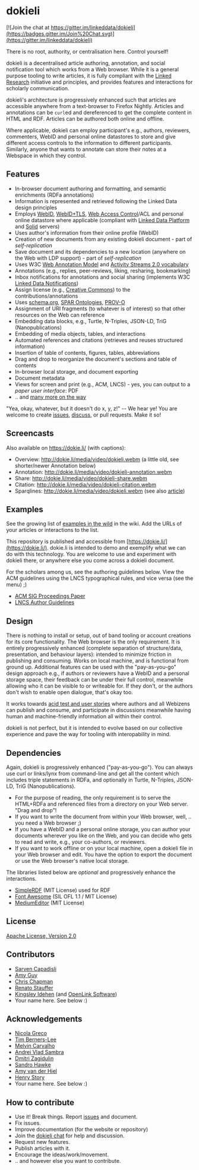 # dokieli

[![Join the chat at https://gitter.im/linkeddata/dokieli](https://badges.gitter.im/Join%20Chat.svg)](https://gitter.im/linkeddata/dokieli)

There is no root, authority, or centralisation here. Control yourself!

dokieli is a decentralised article authoring, annotation, and social
notification tool which works from a Web browser. While it is a general purpose
tooling to write articles, it is fully compliant with the [Linked
Research](https://linkedresearch.org/) initiative and principles, and provides
features and interactions for scholarly communication.

dokieli's architecture is progressively enhanced such that articles are
accessible anywhere from a text-browser to Firefox Nightly. Articles and
annotations can be `curl`ed and dereferenced to get the complete content in HTML
and RDF. Articles can be authored both online and offline.

Where applicable, dokieli can employ participant's e.g., authors, reviewers,
commenters, WebID and personal online datastores to store and give different
access controls to the information to different participants. Similarly, anyone
that wants to annotate can store their notes at a Webspace in which they
control.


## Features
* In-browser document authoring and formatting, and semantic enrichments (RDFa annotations)
* Information is represented and retrieved following the Linked Data design principles
* Employs [WebID](https://www.w3.org/2005/Incubator/webid/spec/identity/), [WebID+TLS](https://www.w3.org/2005/Incubator/webid/spec/tls/), [Web Access Control](https://www.w3.org/wiki/WebAccessControl)/ACL and personal online datastore where applicable (compliant with [Linked Data Platform](http://www.w3.org/TR/ldp/) and [Solid](https://github.com/solid/solid-spec) servers)
* Uses author's information from their online profile (WebID)
* Creation of new documents from any existing dokieli document - part of *self-replication*
* Save document and its dependencies to a new location (anywhere on the Web with LDP support) - part of *self-replication*
* Uses W3C [Web Annotation Model](https://www.w3.org/TR/annotation-model/) and [Activity Streams 2.0 vocabulary](https://www.w3.org/TR/activitystreams-vocabulary)
* Annotations (e.g., replies, peer-reviews, liking, resharing, bookmarking)
* Inbox notifications for annotations and social sharing (implements W3C [Linked Data Notifications](https://www.w3.org/TR/ldn/))
* Assign license (e.g., [Creative Commons](https://creativecommons.org/)) to the contributions/annotations
* Uses [schema.org](http://schema.org/), [SPAR Ontologies](http://www.sparontologies.net/), [PROV-O](https://www.w3.org/TR/prov-o/)
* Assignment of URI fragments (to whatever is of interest) so that other resources on the Web can reference
* Embedding data blocks, e.g., Turtle, N-Triples, JSON-LD, TriG (Nanopublications)
* Embedding of media objects, tables, and interactions
* Automated references and citations (retrieves and reuses structured information)
* Insertion of table of contents, figures, tables, abbreviations
* Drag and drop to reorganize the document's sections and table of contents
* In-browser local storage, and document exporting
* Document metadata
* Views for screen and print (e.g., ACM, LNCS) - yes, you can output to a *paper user interface*: PDF
* .. and [many more on the way](https://github.com/linkeddata/dokieli/issues/)

"Yea, okay, whatever, but it doesn't do x, y, z!" -- We hear ye! You are welcome to create [issues](https://github.com/linkeddata/dokieli/issues/), [discuss](https://gitter.im/linkeddata/dokieli), or pull requests. Make it so!


## Screencasts
Also available on https://dokie.li/ (with captions):

* Overview: http://dokie.li/media/video/dokieli.webm (a little old, see shorter/newer Annotation below)
* Annotation: http://dokie.li/media/video/dokieli-annotation.webm
* Share: http://dokie.li/media/video/dokieli-share.webm
* Citation: http://dokie.li/media/video/dokieli-citation.webm
* Sparqlines: http://dokie.li/media/video/dokieli.webm (see also [article](http://csarven.ca/sparqlines))


## Examples
See the growing list of [examples in the
wild](https://github.com/linkeddata/dokieli/wiki#examples-in-the-wild) in the
wiki. Add the URLs of your articles or interactions to the list.

This repository is published and accessible from
[https://dokie.li/](https://dokie.li/). dokie.li is intended to demo and
exemplify what we can do with this technology. You are welcome to use and
experiment with dokieli there, or anywhere else you come across a dokieli
document.

For the scholars among us, see the authoring guidelines below. View the ACM
guidelines using the LNCS typographical rules, and vice versa (see the menu) ;)
* [ACM SIG Proceedings Paper](https://dokie.li/acm-sigproc-sp)
* [LNCS Author Guidelines](https://dokie.li/lncs-splnproc)


## Design
There is nothing to install or setup, out of band tooling or account creations
for its core functionality. The Web browser is the only requirement. It is
entirely progressively enhanced (complete separation of structure/data,
presentation, and behaviour layers): intended to minimize friction in publishing
and consuming. Works on local machine, and is functional from ground up.
Additional features can be used with the "pay-as-you-go" design approach e.g.,
if authors or reviewers have a WebID and a personal storage space, their
feedback can be under their full control, meanwhile allowing who it can be
visible to or writeable for. If they don't, or the authors don't wish to enable
open dialogue, that's okay too.

It works towards [acid test and user stories](http://csarven.ca/linked-research-scholarly-communication#user-stories)
where authors and all Webizens can publish and consume, and participate in
discussions meanwhile having human and machine-friendly information all within
their control.

dokieli is not perfect, but it is intended to evolve based on our collective
experience and pave the way for tooling with interopability in mind.


## Dependencies
Again, dokieli is progressively enhanced ("pay-as-you-go"). You can always use
curl or links/lynx from command-line and get all the content which includes
triple statements in RDFa, and optionally in Turtle, N-Triples, JSON-LD, TriG
(Nanopublications).

* For the purpose of reading, the only requirement is to serve the HTML+RDFa
and referenced files from a directory on your Web server. "Drag and drop"!
* If you want to write the document from within your Web browser, well, .. you
need a Web browser ;)
* If you have a WebID and a personal online storage, you can author your
documents wherever you like on the Web, and you can decide who gets to read and
write, e.g., your co-authors, or reviewers.
* If you want to work offline or on your local machine, open a dokieli file in
your Web browser and edit. You have the option to export the document or use
the Web browser's native local storage.

The libraries listed below are *optional* and progressively enhance the
interactions.

* [SimpleRDF](https://github.com/nicola/simplerdf) (MIT License) used for RDF
* [Font Awesome](https://github.com/FortAwesome/Font-Awesome) (SIL OFL 1.1 / MIT License)
* [MediumEditor](https://github.com/yabwe/medium-editor) (MIT License)


## License
[Apache License, Version 2.0](http://www.apache.org/licenses/LICENSE-2.0)

## Contributors
* [Sarven Capadisli](https://github.com/csarven)
* [Amy Guy](https://github.com/rhiaro)
* [Chris Chapman](https://github.com/cdchapman)
* [Renato Stauffer](https://github.com/reni99)
* [Kingsley Idehen](https://github.com/kidehen) (and [OpenLink Software](https://github.com/openlink))
* Your name here. See below :)

## Acknowledgements
* [Nicola Greco](https://github.com/nicola)
* [Tim Berners-Lee](https://github.com/timbl)
* [Melvin Carvalho](https://github.com/melvincarvalho)
* [Andrei Vlad Sambra](https://github.com/deiu)
* [Dmitri Zagidulin](https://github.com/dmitrizagidulin)
* [Sandro Hawke](https://github.com/sandhawke)
* [Amy van der Hiel](https://github.com/amyvdh)
* [Henry Story](https://github.com/bblfish)
* Your name here. See below :)

## How to contribute
* Use it! Break things. Report [issues](https://github.com/linkeddata/dokieli/issues/) and document.
* Fix issues.
* Improve documentation (for the website or repository)
* Join the [dokieli chat](https://gitter.im/linkeddata/dokieli) for help and discussion.
* Request new features.
* Publish articles with it.
* Encourage the ideas/work/movement.
* .. and however else you want to contribute.
